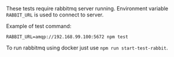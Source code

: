 These tests require rabbitmq server running.
Environment variable `RABBIT_URL` is used to connect to server.

Example of test command:

```
RABBIT_URL=amqp://192.168.99.100:5672 npm test
```

To run rabbitmq using docker just use `npm run start-test-rabbit`.


